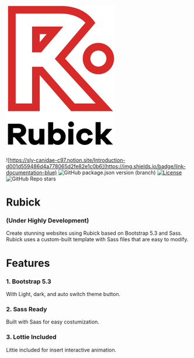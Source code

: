 ![plot](./assets/logo/rubick-full@2x.png)

![https://sly-canidae-c97.notion.site/Introduction-d001d559486d4a778065d2fe82e1c0b6](https://img.shields.io/badge/link-documentation-blue)
![GitHub package.json version (branch)](https://img.shields.io/github/package-json/v/nickz2289/rubick-bootstrap5-template/master)
[![License](https://img.shields.io/badge/License-MIT-blue)](#license)
![GitHub Repo stars](https://img.shields.io/github/stars/nickz2289/rubick-bootstrap5-template?style=social)

# Rubick
### (Under Highly Development)
Create stunning websites using Rubick based on Bootstrap 5.3 and Sass. Rubick uses a custom-built template with Sass files that are easy to modify.

# Features
### 1. Bootstrap 5.3
With Light, dark, and auto switch theme button.

### 2. Sass Ready
Built with Saas for easy costumization.

### 3. Lottie Included
Littie included for insert interactive animation.